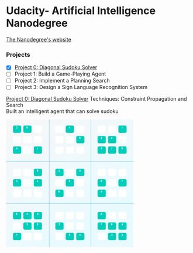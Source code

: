 # Udacity- Artificial Intelligence Nanodegree

<p> <a href="https://www.udacity.com/course/artificial-intelligence-nanodegree--nd889">
The Nanodegree's website</a> </p>

### Projects
- [x] [Project 0: Diagonal Sudoku Solver](https://github.com/Sally-Ng/AIND-Diagonal_Sudoku_Solver)
- [ ] Project 1: Build a Game-Playing Agent
- [ ] Project 2: Implement a Planning Search
- [ ] Project 3: Design a Sign Language Recognition System

[Project 0: Diagonal Sudoku Solver](https://github.com/Sally-Ng/AIND-Diagonal_Sudoku_Solver)
Techniques: Constraint Propagation and Search </br>
Built an intelligent agent that can solve sudoku </br>
<p align="left">
  <img src="Sudoku_working.JPG" width="350"/>
</p>
